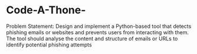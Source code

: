 # Code-A-Thone-
Problem Statement:  Design and implement a Python-based tool that detects phishing emails or websites and prevents users from interacting with them. The tool should analyse the content and structure of emails or URLs to identify potential phishing attempts
